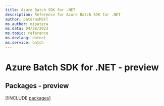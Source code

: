 ```yaml
---
title: Azure Batch SDK for .NET
description: Reference for Azure Batch SDK for .NET
author: paterasMSFT
ms.author: mipatera
ms.data: 04/28/2023
ms.topic: reference
ms.devlang: dotnet
ms.service: batch
---
```

# Azure Batch SDK for .NET - preview
## Packages - preview
[!INCLUDE [packages](batch-index.md)]